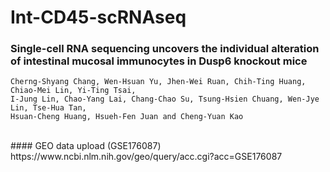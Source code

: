 # Int-CD45-scRNAseq

### Single-cell RNA sequencing uncovers the individual alteration of intestinal mucosal immunocytes in Dusp6 knockout mice
    Cherng-Shyang Chang, Wen-Hsuan Yu, Jhen-Wei Ruan, Chih-Ting Huang, Chiao-Mei Lin, Yi-Ting Tsai, 
    I-Jung Lin, Chao-Yang Lai, Chang-Chao Su, Tsung-Hsien Chuang, Wen-Jye Lin, Tse-Hua Tan, 
    Hsuan-Cheng Huang, Hsueh-Fen Juan and Cheng-Yuan Kao
<br>
#### GEO data upload (GSE176087)
https://www.ncbi.nlm.nih.gov/geo/query/acc.cgi?acc=GSE176087
